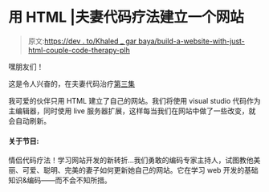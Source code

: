 # 用 HTML |夫妻代码疗法建立一个网站

> 原文:[https://dev . to/Khaled _ gar baya/build-a-website-with-just-html-couple-code-therapy-plh](https://dev.to/khaled_garbaya/build-a-website-with-just-html--couple-code-therapy-plh)

嘿朋友们！

这是令人兴奋的，在夫妻代码治疗[第三集](https://anchor.fm/couple-code-therapy/episodes/Build-a-website-with-just-HTML-e24prj)

我可爱的伙伴只用 HTML 建立了自己的网站。我们将使用 visual studio 代码作为主编辑器，同时使用 live 服务器扩展，这样每当我们在网站中做了一些改变，就会自动刷新。

#### 关于节目:

情侣代码疗法！学习网站开发的新转折…我们勇敢的编码专家主持人，试图教他美丽、可爱、聪明、完美的妻子如何更新她自己的网站。它在学习 web 开发的基础知识&编码——而不会不知所措。